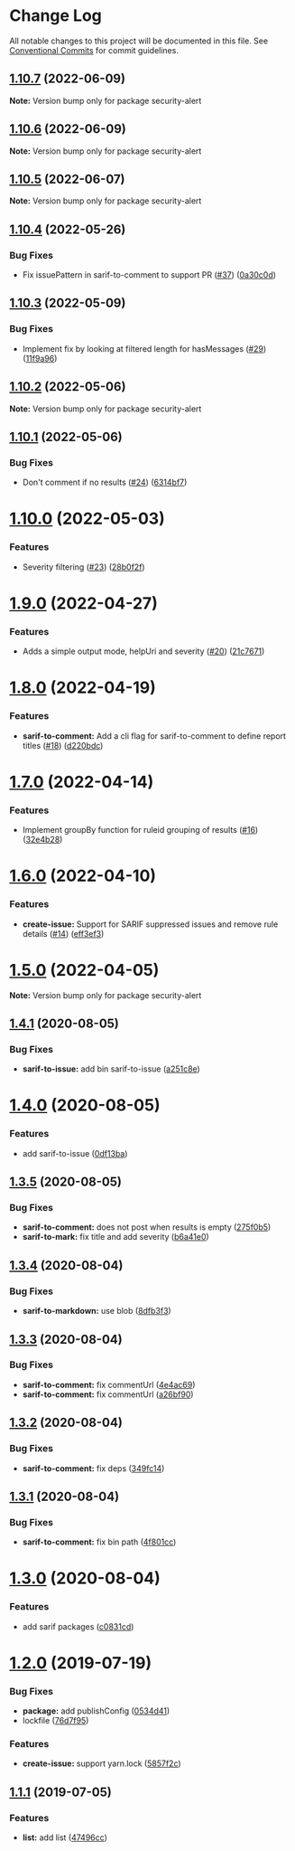# Change Log

All notable changes to this project will be documented in this file.
See [Conventional Commits](https://conventionalcommits.org) for commit guidelines.

## [1.10.7](https://github.com/security-alert/security-alert/compare/v1.10.6...v1.10.7) (2022-06-09)

**Note:** Version bump only for package security-alert





## [1.10.6](https://github.com/security-alert/security-alert/compare/v1.10.5...v1.10.6) (2022-06-09)

**Note:** Version bump only for package security-alert





## [1.10.5](https://github.com/security-alert/security-alert/compare/v1.10.4...v1.10.5) (2022-06-07)

**Note:** Version bump only for package security-alert





## [1.10.4](https://github.com/security-alert/security-alert/compare/v1.10.3...v1.10.4) (2022-05-26)


### Bug Fixes

* Fix issuePattern in sarif-to-comment to support PR ([#37](https://github.com/security-alert/security-alert/issues/37)) ([0a30c0d](https://github.com/security-alert/security-alert/commit/0a30c0d728d49c8970fd03e870427a6fb8556d89))





## [1.10.3](https://github.com/azu/security-alert/compare/v1.10.2...v1.10.3) (2022-05-09)


### Bug Fixes

* Implement fix by looking at filtered length for hasMessages ([#29](https://github.com/azu/security-alert/issues/29)) ([11f9a96](https://github.com/azu/security-alert/commit/11f9a96ca094ab62e63d460a89e40ea6e040b5a0))





## [1.10.2](https://github.com/azu/security-alert/compare/v1.10.1...v1.10.2) (2022-05-06)

**Note:** Version bump only for package security-alert





## [1.10.1](https://github.com/azu/security-alert/compare/v1.10.0...v1.10.1) (2022-05-06)


### Bug Fixes

* Don't comment if no results ([#24](https://github.com/azu/security-alert/issues/24)) ([6314bf7](https://github.com/azu/security-alert/commit/6314bf7d7daba2e2bd5b1e00e0b1a9544a1c5b8a))





# [1.10.0](https://github.com/azu/security-alert/compare/v1.9.0...v1.10.0) (2022-05-03)


### Features

* Severity filtering ([#23](https://github.com/azu/security-alert/issues/23)) ([28b0f2f](https://github.com/azu/security-alert/commit/28b0f2f59927012f5efdc591bc180e75d33886bd))





# [1.9.0](https://github.com/azu/security-alert/compare/v1.8.0...v1.9.0) (2022-04-27)


### Features

* Adds a simple output mode, helpUri and severity ([#20](https://github.com/azu/security-alert/issues/20)) ([21c7671](https://github.com/azu/security-alert/commit/21c7671aa2f087e4465ac4e9c45cd1cba27b80ab))





# [1.8.0](https://github.com/azu/security-alert/compare/v1.7.0...v1.8.0) (2022-04-19)


### Features

* **sarif-to-comment:** Add a cli flag for sarif-to-comment to define report titles ([#18](https://github.com/azu/security-alert/issues/18)) ([d220bdc](https://github.com/azu/security-alert/commit/d220bdc540552a77d4c09cce46b96f7b4f29b80f))





# [1.7.0](https://github.com/azu/security-alert/compare/v1.6.0...v1.7.0) (2022-04-14)


### Features

* Implement groupBy function for ruleid grouping of results ([#16](https://github.com/azu/security-alert/issues/16)) ([32e4b28](https://github.com/azu/security-alert/commit/32e4b28513670cc56731fadf3d695afdafa7f88b))





# [1.6.0](https://github.com/azu/security-alert/compare/v1.5.0...v1.6.0) (2022-04-10)


### Features

* **create-issue:** Support for SARIF suppressed issues and remove rule details ([#14](https://github.com/azu/security-alert/issues/14)) ([eff3ef3](https://github.com/azu/security-alert/commit/eff3ef34e1282ddafca856babf5bb1db96120f71))





# [1.5.0](https://github.com/azu/security-alert/compare/v1.4.1...v1.5.0) (2022-04-05)

**Note:** Version bump only for package security-alert





## [1.4.1](https://github.com/azu/security-alert/compare/v1.4.0...v1.4.1) (2020-08-05)


### Bug Fixes

* **sarif-to-issue:** add bin sarif-to-issue ([a251c8e](https://github.com/azu/security-alert/commit/a251c8e4ec320657762510ffce491d7226a60a93))





# [1.4.0](https://github.com/azu/security-alert/compare/v1.3.5...v1.4.0) (2020-08-05)


### Features

* add sarif-to-issue ([0df13ba](https://github.com/azu/security-alert/commit/0df13ba7a649e0018b8cb9ec28ddd77dd9ecbc92))





## [1.3.5](https://github.com/azu/security-alert/compare/v1.3.4...v1.3.5) (2020-08-05)


### Bug Fixes

* **sarif-to-comment:** does not post when results is empty ([275f0b5](https://github.com/azu/security-alert/commit/275f0b55482d0ab8fad9dd1f4a4470f0e5b42212))
* **sarif-to-mark:** fix title and add severity ([b6a41e0](https://github.com/azu/security-alert/commit/b6a41e0bfeb3b7674dec963a2475aff7e473e20c))





## [1.3.4](https://github.com/azu/security-alert/compare/v1.3.3...v1.3.4) (2020-08-04)


### Bug Fixes

* **sarif-to-markdown:** use blob ([8dfb3f3](https://github.com/azu/security-alert/commit/8dfb3f3c4df65d408d977feea01ce5fee32242d9))





## [1.3.3](https://github.com/azu/security-alert/compare/v1.3.2...v1.3.3) (2020-08-04)


### Bug Fixes

* **sarif-to-comment:** fix commentUrl ([4e4ac69](https://github.com/azu/security-alert/commit/4e4ac694988e24e21b9dcdf215c4075cf5fedf5d))
* **sarif-to-comment:** fix commentUrl ([a26bf90](https://github.com/azu/security-alert/commit/a26bf905aaffad043cf64bae7ace20bcf9d4e72d))





## [1.3.2](https://github.com/azu/security-alert/compare/v1.3.1...v1.3.2) (2020-08-04)


### Bug Fixes

* **sarif-to-comment:** fix deps ([349fc14](https://github.com/azu/security-alert/commit/349fc143c8ad7ad7681526cb11b33b1b0cfd0ddc))





## [1.3.1](https://github.com/azu/security-alert/compare/v1.3.0...v1.3.1) (2020-08-04)


### Bug Fixes

* **sarif-to-comment:** fix bin path ([4f801cc](https://github.com/azu/security-alert/commit/4f801cc099ddb9e9ed93d8af0976e8cc9c495319))





# [1.3.0](https://github.com/azu/security-alert/compare/v1.2.0...v1.3.0) (2020-08-04)


### Features

* add sarif packages ([c0831cd](https://github.com/azu/security-alert/commit/c0831cd1834e1f84ed721500cbe8db9523edc4eb))





# [1.2.0](https://github.com/azu/security-alert/compare/v1.1.1...v1.2.0) (2019-07-19)


### Bug Fixes

* **package:** add publishConfig ([0534d41](https://github.com/azu/security-alert/commit/0534d41))
* lockfile ([76d7f95](https://github.com/azu/security-alert/commit/76d7f95))


### Features

* **create-issue:** support yarn.lock ([5857f2c](https://github.com/azu/security-alert/commit/5857f2c))





## [1.1.1](https://github.com/azu/security-alert/compare/1.1.0...1.1.1) (2019-07-05)


### Features

* **list:** add list ([47496cc](https://github.com/azu/security-alert/commit/47496cc))
